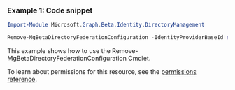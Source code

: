 ### Example 1: Code snippet

```powershellImport-Module Microsoft.Graph.Beta.Identity.DirectoryManagement

Remove-MgBetaDirectoryFederationConfiguration -IdentityProviderBaseId $identityProviderBaseId
```
This example shows how to use the Remove-MgBetaDirectoryFederationConfiguration Cmdlet.
To learn about permissions for this resource, see the [permissions reference](/graph/permissions-reference).


